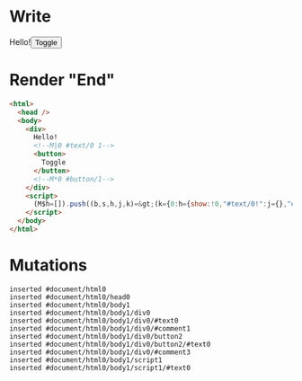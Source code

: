 # Write
  <div>Hello!<!M|0 #text/0 1><button>Toggle</button><!M*0 #button/1></div><script>(M$h=[]).push((b,s,h,j,k)=>(k={0:h={show:!0,"#text/0!":j={},"#text/0(":b("packages/translator-tags/src/__tests__/fixtures/basic-toggle-show/template.marko_1_renderer")},1:j,$global:{}},j._=h,k),[0,"packages/translator-tags/src/__tests__/fixtures/basic-toggle-show/template.marko_0_show",])</script>


# Render "End"
```html
<html>
  <head />
  <body>
    <div>
      Hello!
      <!--M|0 #text/0 1-->
      <button>
        Toggle
      </button>
      <!--M*0 #button/1-->
    </div>
    <script>
      (M$h=[]).push((b,s,h,j,k)=&gt;(k={0:h={show:!0,"#text/0!":j={},"#text/0(":b("packages/translator-tags/src/__tests__/fixtures/basic-toggle-show/template.marko_1_renderer")},1:j,$global:{}},j._=h,k),[0,"packages/translator-tags/src/__tests__/fixtures/basic-toggle-show/template.marko_0_show",])
    </script>
  </body>
</html>
```

# Mutations
```
inserted #document/html0
inserted #document/html0/head0
inserted #document/html0/body1
inserted #document/html0/body1/div0
inserted #document/html0/body1/div0/#text0
inserted #document/html0/body1/div0/#comment1
inserted #document/html0/body1/div0/button2
inserted #document/html0/body1/div0/button2/#text0
inserted #document/html0/body1/div0/#comment3
inserted #document/html0/body1/script1
inserted #document/html0/body1/script1/#text0
```
